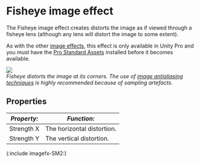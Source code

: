 Fisheye image effect
====================


The <span class=keyword>Fisheye</span> image effect creates distorts the image as if viewed through a fisheye lens (although any lens will distort the image to some extent).

As with the other [image effects](comp-imageeffects.html), this effect is only available in Unity Pro and you must have the [Pro Standard Assets](howto-installstandardassets.html) installed before it becomes available.

![](http://docwiki.hq.unity3d.com/uploads/Main/FisheyeExample.png)  
_Fisheye distorts the image at its corners. The use of [image antialiasing techniques](script-antialiasingasposteffect.html) is highly recommended because of sampling artefacts._

Properties
----------



|**_Property:_** |**_Function:_** |
|--|--|
|<span class=component>Strength X</span> |The horizontal distortion. |
|<span class=component>Strength Y</span> |The vertical distortion. |

(:include imagefx-SM2:)

